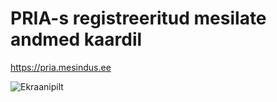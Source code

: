 # PRIA-s registreeritud mesilate andmed kaardil

https://pria.mesindus.ee

![Ekraanipilt](https://github.com/honeymarket/pria/blob/master/Screenshot%20from%202016-12-02%2004-04-48.png)
